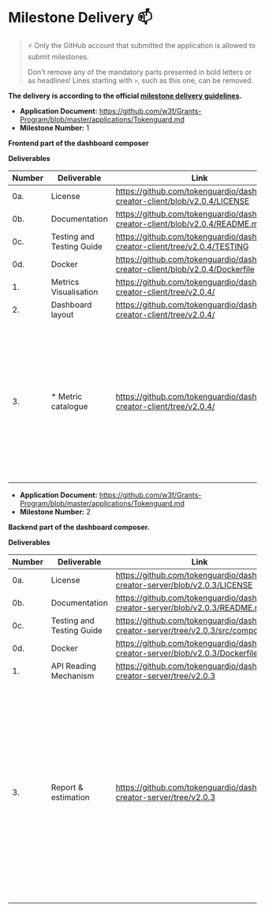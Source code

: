 # Milestone Delivery :mailbox:

> ⚡ Only the GitHub account that submitted the application is allowed to submit milestones. 
> 
> Don't remove any of the mandatory parts presented in bold letters or as headlines! Lines starting with `>`, such as this one, can be removed.

**The delivery is according to the official [milestone delivery guidelines](https://github.com/w3f/Grants-Program/blob/master/docs/Support%20Docs/milestone-deliverables-guidelines.md).**  

* **Application Document:** https://github.com/w3f/Grants-Program/blob/master/applications/Tokenguard.md
* **Milestone Number:** 1

**Frontend part of the dashboard composer**

**Deliverables**

| Number | Deliverable | Link | Notes |
| ------------- | ------------- | ------------- |------------- |
| 0a. | License | https://github.com/tokenguardio/dashboard-creator-client/blob/v2.0.4/LICENSE |  |
| 0b. | Documentation | https://github.com/tokenguardio/dashboard-creator-client/blob/v2.0.4/README.md |  |
| 0c. | Testing and Testing Guide | https://github.com/tokenguardio/dashboard-creator-client/tree/v2.0.4/TESTING |  |
| 0d.| Docker | https://github.com/tokenguardio/dashboard-creator-client/blob/v2.0.4/Dockerfile |  |
| 1. | Metrics Visualisation |https://github.com/tokenguardio/dashboard-creator-client/tree/v2.0.4/| | 
| 2. | Dashboard layout |https://github.com/tokenguardio/dashboard-creator-client/tree/v2.0.4/| | 
| 3. | * Metric catalogue | https://github.com/tokenguardio/dashboard-creator-client/tree/v2.0.4/| Tokenguard team added an additional visual metric catalogue to the milestone delivery as it was required to make the tool fully-functional standalone. |

* **Application Document:** https://github.com/w3f/Grants-Program/blob/master/applications/Tokenguard.md
* **Milestone Number:** 2

**Backend part of the dashboard composer.** 

**Deliverables**

| Number | Deliverable | Link | Notes |
| ------------- | ------------- | ------------- |------------- |
| 0a. | License | https://github.com/tokenguardio/dashboard-creator-server/blob/v2.0.3/LICENSE |  |
| 0b. | Documentation | https://github.com/tokenguardio/dashboard-creator-server/blob/v2.0.3/README.md |  |
| 0c. | Testing and Testing Guide | https://github.com/tokenguardio/dashboard-creator-server/tree/v2.0.3/src/components |  |
| 0d.| Docker | https://github.com/tokenguardio/dashboard-creator-server/blob/v2.0.3/Dockerfile |  |
| 1. | API Reading Mechanism | https://github.com/tokenguardio/dashboard-creator-server/tree/v2.0.3 | | 
| 3. | Report & estimation | https://github.com/tokenguardio/dashboard-creator-server/tree/v2.0.3 | This delivery was limited only to a feature / changelog overview. Discussion with W3F team made it clear that next steps should be made through Decentralised Futures grant. Cost estimation for future features is obsolete in this grant. | 
